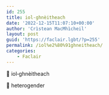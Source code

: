 ```yaml
---
id: 255
title: iol‑ghnèitheach
date: '2022-12-15T11:07:10+00:00'
author: 'Crìstean MacMhìcheil'
layout: post
guid: 'https://faclair.lgbt/?p=255'
permalink: /iol%e2%80%91ghneitheach/
categories:
    - Faclair
---
```


&#x1f3f4;&#xe0067;&#xe0062;&#xe0073;&#xe0063;&#xe0074;&#xe007f; iol‑ghnèitheach

&#x1f3f4;&#xe0067;&#xe0062;&#xe0065;&#xe006e;&#xe0067;&#xe007f; heterogender